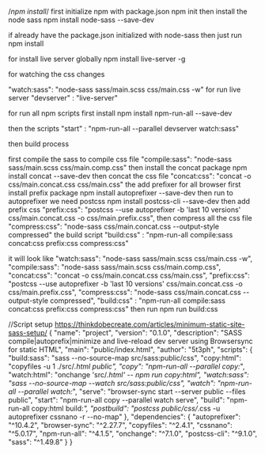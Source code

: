 /_npm install_/
first initialize npm with package.json
npm init
then install the node sass
npm install node-sass --save-dev

if already have the package.json initialized with node-sass then just run
npm install

for install live server globally
npm install live-server -g

for watching the css changes

"watch:sass": "node-sass sass/main.scss css/main.css -w"
for run live server
"devserver" : "live-server"

for run all npm scripts
first install
npm install npm-run-all --save-dev

then the scripts
"start" : "npm-run-all --parallel devserver watch:sass"

then build process

first compile the sass to compile css file
"compile:sass": "node-sass sass/main.scss css/main.comp.css"
then install the concat package
npm install concat --save-dev
then concat the css file
"concat:css": "concat -o css/main.concat.css css/main.css"
the add prefixer for all browser
first install prefix package
npm install autoprefixer --save-dev
then run to autoprefixer we need postcss
npm install postcss-cli --save-dev
then add prefix css
"prefix:css": "postcss --use autoprefixer -b 'last 10 versions' css/main.concat.css -o css/main.prefix.css",
then compress all the css file
"compress:css": "node-sass css/main.concat.css --output-style compressed"
the build script
"build:css" : "npm-run-all compile:sass concat:css prefix:css compress:css"

it will look like
"watch:sass": "node-sass sass/main.scss css/main.css -w",
"compile:sass": "node-sass sass/main.scss css/main.comp.css",
"concat:css": "concat -o css/main.concat.css css/main.css",
"prefix:css": "postcss --use autoprefixer -b 'last 10 versions' css/main.concat.css -o css/main.prefix.css",
"compress:css": "node-sass css/main.concat.css --output-style compressed",
"build:css" : "npm-run-all compile:sass concat:css prefix:css compress:css"
then run npm run build:css

//Script setup
https://thinkdobecreate.com/articles/minimum-static-site-sass-setup/
{
"name": "project",
"version": "0.1.0",
"description": "SASS compile|autoprefix|minimize and live-reload dev server using Browsersync for static HTML",
"main": "public/index.html",
"author": "5t3ph",
"scripts": {
"build:sass": "sass --no-source-map src/sass:public/css",
"copy:html": "copyfiles -u 1 ./src/_.html public",
"copy": "npm-run-all --parallel copy:_",
"watch:html": "onchange 'src/_.html' -- npm run copy:html",
"watch:sass": "sass --no-source-map --watch src/sass:public/css",
"watch": "npm-run-all --parallel watch:_",
"serve": "browser-sync start --server public --files public",
"start": "npm-run-all copy --parallel watch serve",
"build": "npm-run-all copy:html build:_",
"postbuild": "postcss public/css/_.css -u autoprefixer cssnano -r --no-map"
},
"dependencies": {
"autoprefixer": "^10.4.2",
"browser-sync": "^2.27.7",
"copyfiles": "^2.4.1",
"cssnano": "^5.0.17",
"npm-run-all": "^4.1.5",
"onchange": "^7.1.0",
"postcss-cli": "^9.1.0",
"sass": "^1.49.8"
}
}
